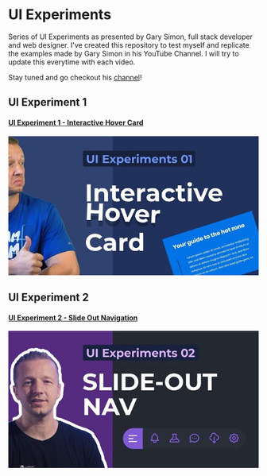 # UI Experiments
Series of UI Experiments as presented by Gary Simon, full stack developer and web designer.
I've created this repository to test myself and replicate the examples made by Gary Simon in his YouTube Channel.
I will try to update this everytime with each video.

Stay tuned and go checkout his [channel](https://www.youtube.com/channel/UCVyRiMvfUNMA1UPlDPzG5Ow)!

## UI Experiment 1
#### [UI Experiment 1 - Interactive Hover Card](https://github.com/frappaaa/ui-experiments/tree/main/UI01-interactive_hover_card)
[![Video of Gary Simon doing the UI Experiment 1](https://github.com/frappaaa/ui-experiments/blob/main/img/uiEx1.jpg)](https://www.youtube.com/embed/a821gLAdLAU)

## UI Experiment 2
#### [UI Experiment 2 - Slide Out Navigation](https://github.com/frappaaa/ui-experiments/tree/main/UI02-slide_out_navigation)
[![Video of Gary Simon doing the UI Experiment 2](https://github.com/frappaaa/ui-experiments/blob/main/img/uiEx2.jpg)](https://www.youtube.com/embed/n4_s0DpiHjQ)
